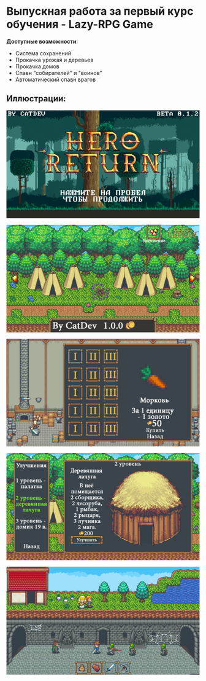 # Выпускная работа за первый курс обучения - Lazy-RPG Game
**Доступные возможности**:
* Система сохранений
* Прокачка урожая и деревьев
* Прокачка домов
* Спавн "собирателей" и "воинов"
* Автоматический спавн врагов

## Иллюстрации:
![Menu](https://raw.githubusercontent.com/CatDevelop/IT-School/main/FirstCourse/HeroReturn/Resources/Images/Service/Demo1.jpg "HeroReturn")

![Main](https://raw.githubusercontent.com/CatDevelop/IT-School/main/FirstCourse/HeroReturn/Resources/Images/Service/Demo2.jpg "HeroReturn")

![Shop](https://raw.githubusercontent.com/CatDevelop/IT-School/main/FirstCourse/HeroReturn/Resources/Images/Service/Demo3.jpg "HeroReturn")

![House updater](https://raw.githubusercontent.com/CatDevelop/IT-School/main/FirstCourse/HeroReturn/Resources/Images/Service/Demo4.jpg "HeroReturn")

![Game](https://raw.githubusercontent.com/CatDevelop/IT-School/main/FirstCourse/HeroReturn/Resources/Images/Service/Demo5.jpg "HeroReturn")